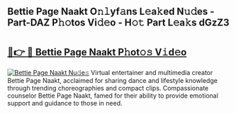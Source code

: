 ## Bettie Page Naakt O𝚗𝚕yf𝚊ns L𝚎a𝚔ed N𝚞𝚍es - Part-DAZ P𝚑𝚘tos Vi𝚍𝚎o - H𝚘𝚝 Part L𝚎a𝚔s dGzZ3

# <h2><a href="http://kfdunr.oniu.top/?m=Bettie+Page+Naakt">🔗👉 🔴 Bettie Page Naakt P𝚑ot𝚘𝚜 V𝚒d𝚎o</a></h2>

[![Bettie Page Naakt Nu𝚍e𝚜](https://i.imgur.com/0qMVB7G.gif)](http://kfdunr.oniu.top/?m=Bettie+Page+Naakt)
Virtual entertainer and multimedia creator Bettie Page Naakt, acclaimed for sharing dance and lifestyle knowledge through trending choreographies and compact clips. Compassionate counselor Bettie Page Naakt, famed for their ability to provide emotional support and guidance to those in need.  
